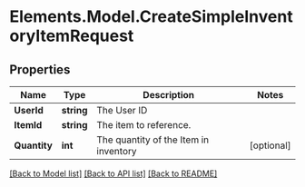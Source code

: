 # Elements.Model.CreateSimpleInventoryItemRequest

## Properties

Name | Type | Description | Notes
------------ | ------------- | ------------- | -------------
**UserId** | **string** | The User ID | 
**ItemId** | **string** | The item to reference. | 
**Quantity** | **int** | The quantity of the Item in inventory | [optional] 

[[Back to Model list]](../README.md#documentation-for-models) [[Back to API list]](../README.md#documentation-for-api-endpoints) [[Back to README]](../README.md)

